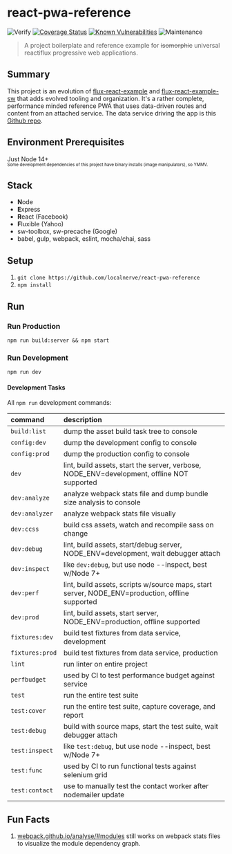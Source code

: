 # react-pwa-reference

![Verify](https://github.com/localnerve/react-pwa-reference/workflows/Verify/badge.svg)
[![Coverage Status](https://coveralls.io/repos/github/localnerve/react-pwa-reference/badge.svg?branch=master)](https://coveralls.io/github/localnerve/react-pwa-reference?branch=master)
[![Known Vulnerabilities](https://snyk.io/test/github/localnerve/react-pwa-reference/badge.svg)](https://snyk.io/test/github/localnerve/react-pwa-reference)
![Maintenance](https://img.shields.io/maintenance/yes/2022.svg)

> A project boilerplate and reference example for ~~isomorphic~~ universal reactiflux progressive web applications.

## Summary
This project is an evolution of [flux-react-example](https://github.com/localnerve/flux-react-example) and [flux-react-example-sw](https://github.com/localnerve/flux-react-example-sw) that adds evolved tooling and organization. It's a rather complete, performance minded reference PWA that uses data-driven routes and content from an attached service. The data service driving the app is this [Github repo](https://github.com/localnerve/fred).

## Environment Prerequisites
Just Node 14+  
<sub><sup>Some development dependencies of this project have binary installs (image manipulators), so YMMV.</sup></sub>

## Stack
* **N**ode
* **E**xpress
* **R**eact (Facebook)
* **F**luxible (Yahoo)
* sw-toolbox, sw-precache (Google)
* babel, gulp, webpack, eslint, mocha/chai, sass

## Setup
1. `git clone https://github.com/localnerve/react-pwa-reference`
2. `npm install`

## Run

### Run Production
  `npm run build:server && npm start`

### Run Development
  `npm run dev`

#### Development Tasks
  All `npm run` development commands:

| command | description |
| :--- | :--- |
| `build:list` | dump the asset build task tree to console |
| `config:dev` | dump the development config to console |
| `config:prod` | dump the production config to console |
| `dev` | lint, build assets, start the server, verbose, NODE_ENV=development, offline NOT supported |
| `dev:analyze` | analyze webpack stats file and dump bundle size analysis to console |
| `dev:analyzer` | analyze webpack stats file visually |
| `dev:ccss` | build css assets, watch and recompile sass on change |
| `dev:debug` | lint, build assets, start/debug server, NODE_ENV=development, wait debugger attach |
| `dev:inspect` | like `dev:debug`, but use node --inspect, best w/Node 7+ |
| `dev:perf` | lint, build assets, scripts w/source maps, start server, NODE_ENV=production, offline supported |
| `dev:prod` | lint, build assets, start server, NODE_ENV=production, offline supported |
| `fixtures:dev` | build test fixtures from data service, development |
| `fixtures:prod` | build test fixtures from data service, production |
| `lint` | run linter on entire project |
| `perfbudget` | used by CI to test performance budget against service |
| `test` | run the entire test suite |
| `test:cover` | run the entire test suite, capture coverage, and report |
| `test:debug` | build with source maps, start the test suite, wait debugger attach |
| `test:inspect` | like `test:debug`, but use node --inspect, best w/Node 7+ |
| `test:func` | used by CI to run functional tests against selenium grid |
| `test:contact` | use to manually test the contact worker after nodemailer update |

## Fun Facts
1. [webpack.github.io/analyse/#modules](http://webpack.github.io/analyse/#modules) still works on webpack stats files to visualize the module dependency graph.